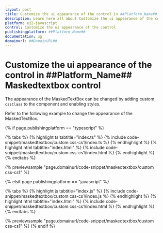```yaml
---
layout: post
title: Customize the ui appearance of the control in ##Platform_Name## Maskedtextbox control | Syncfusion
description: Learn here all about Customize the ui appearance of the control in Syncfusion ##Platform_Name## Maskedtextbox control of Syncfusion Essential JS 2 and more.
platform: ej2-javascript
control: Customize the ui appearance of the control 
publishingplatform: ##Platform_Name##
documentation: ug
domainurl: ##DomainURL##
---
```


# Customize the ui appearance of the control in ##Platform_Name## Maskedtextbox control

The appearance of the MaskedTextBox can be changed by adding custom `cssClass` to the component and enabling styles.

Refer to the following example to change the appearance of the MaskedTextBox.

{% if page.publishingplatform == "typescript" %}

 {% tabs %}
{% highlight ts tabtitle="index.ts" %}
{% include code-snippet/maskedtextbox/custom css-cs1/index.ts %}
{% endhighlight %}
{% highlight html tabtitle="index.html" %}
{% include code-snippet/maskedtextbox/custom css-cs1/index.html %}
{% endhighlight %}
{% endtabs %}
        
{% previewsample "page.domainurl/code-snippet/maskedtextbox/custom css-cs1" %}

{% elsif page.publishingplatform == "javascript" %}

{% tabs %}
{% highlight js tabtitle="index.js" %}
{% include code-snippet/maskedtextbox/custom css-cs1/index.js %}
{% endhighlight %}
{% highlight html tabtitle="index.html" %}
{% include code-snippet/maskedtextbox/custom css-cs1/index.html %}
{% endhighlight %}
{% endtabs %}

{% previewsample "page.domainurl/code-snippet/maskedtextbox/custom css-cs1" %}
{% endif %}
